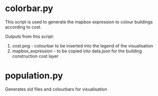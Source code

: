 # colorbar.py
This script is used to generate the mapbox expression to colour buildings according to cost.

Outputs from this script:
1) cost.png - colourbar to be inserted into the legend of the visualisation
2) mapbox_expression - to be copied into data.json for the building construction cost layer

# population.py
Generates sld files and colourbars for visualisation